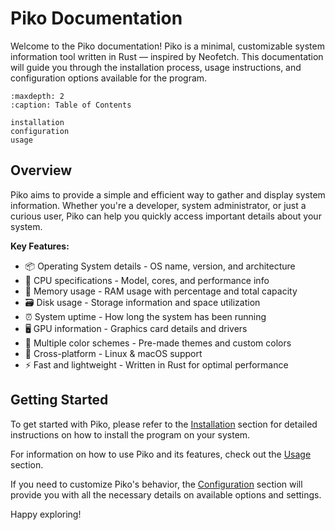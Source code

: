 # Piko Documentation

Welcome to the Piko documentation! Piko is a minimal, customizable system information tool written in Rust — inspired by Neofetch. This documentation will guide you through the installation process, usage instructions, and configuration options available for the program.

```{toctree}
:maxdepth: 2
:caption: Table of Contents

installation
configuration
usage
```

## Overview

Piko aims to provide a simple and efficient way to gather and display system information. Whether you're a developer, system administrator, or just a curious user, Piko can help you quickly access important details about your system.

**Key Features:**

- 📦 Operating System details - OS name, version, and architecture
- 🧠 CPU specifications - Model, cores, and performance info
- 💾 Memory usage - RAM usage with percentage and total capacity
- 🗃️ Disk usage - Storage information and space utilization
- ⏰ System uptime - How long the system has been running
- 🖥️ GPU information - Graphics card details and drivers
- 🎨 Multiple color schemes - Pre-made themes and custom colors
- 🐧 Cross-platform - Linux & macOS support
- ⚡ Fast and lightweight - Written in Rust for optimal performance

## Getting Started

To get started with Piko, please refer to the [Installation](installation.md) section for detailed instructions on how to install the program on your system.

For information on how to use Piko and its features, check out the [Usage](usage.md) section.

If you need to customize Piko's behavior, the [Configuration](configuration.md) section will provide you with all the necessary details on available options and settings.

Happy exploring!